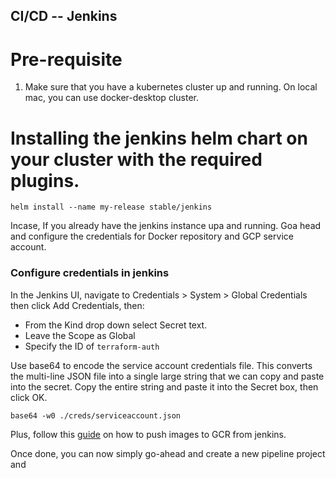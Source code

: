 ## CI/CD -- Jenkins

# Pre-requisite

1. Make sure that you have a kubernetes cluster up and running. On local mac, you can use docker-desktop cluster.

# Installing the jenkins helm chart on your cluster with the required plugins.

`helm install --name my-release stable/jenkins`

Incase, If you already have the jenkins instance upa and running. Goa head and configure the credentials for Docker repository and GCP service account.

### Configure credentials in jenkins
In the Jenkins UI, navigate to Credentials > System > Global Credentials then click Add Credentials, then:
- From the Kind drop down select Secret text.
- Leave the Scope as Global
- Specify the ID of `terraform-auth`

Use base64 to encode the service account credentials file. This converts the multi-line JSON file into a single large string that we can copy and paste into the secret.
Copy the entire string and paste it into the Secret box, then click OK.

`base64 -w0 ./creds/serviceaccount.json`

Plus, follow this [guide](https://medium.com/google-cloud/how-to-push-docker-image-to-google-container-registry-gcr-through-jenkins-job-52b9d5ce9f7f) on how to push images to GCR from jenkins.

Once done, you can now simply go-ahead and create a new pipeline project and 





